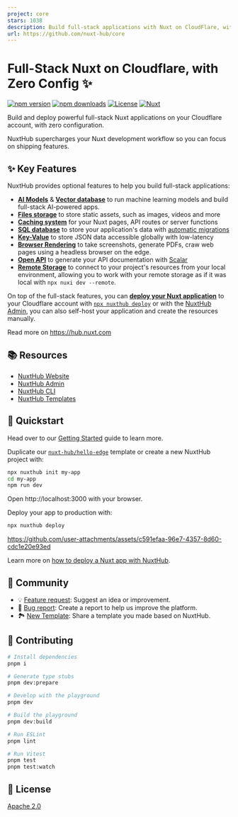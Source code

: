 ```yaml
---
project: core
stars: 1038
description: Build full-stack applications with Nuxt on CloudFlare, with zero configuration.
url: https://github.com/nuxt-hub/core
---
```


# Full-Stack Nuxt on Cloudflare, with Zero Config ✨

[![npm version][npm-version-src]][npm-version-href]
[![npm downloads][npm-downloads-src]][npm-downloads-href]
[![License][license-src]][license-href]
[![Nuxt][nuxt-src]][nuxt-href]

Build and deploy powerful full-stack Nuxt applications on your Cloudflare account, with zero configuration.

NuxtHub supercharges your Nuxt development workflow so you can focus on shipping features.

## ✨ Key Features

NuxtHub provides optional features to help you build full-stack applications:
- [**AI Models**](https://hub.nuxt.com/docs/features/ai) & [**Vector database**](https://hub.nuxt.com/docs/features/vectorize) to run machine learning models and build full-stack AI-powered apps.
- [**Files storage**](https://hub.nuxt.com/docs/features/blob) to store static assets, such as images, videos and more
- [**Caching system**](https://hub.nuxt.com/docs/features/cache) for your Nuxt pages, API routes or server functions
- [**SQL database**](https://hub.nuxt.com/docs/features/database) to store your application's data with [automatic migrations](https://hub.nuxt.com/docs/features/database#database-migrations)
- [**Key-Value**](https://hub.nuxt.com/docs/features/kv) to store JSON data accessible globally with low-latency
- [**Browser Rendering**](https://hub.nuxt.com/docs/features/browser) to take screenshots, generate PDFs, craw web pages using a headless browser on the edge.
- [**Open API**](https://hub.nuxt.com/docs/features/open-api) to generate your API documentation with [Scalar](https://scalar.com)
- [**Remote Storage**](https://hub.nuxt.com/docs/getting-started/remote-storage) to connect to your project's resources from your local environment, allowing you to work with your remote storage as if it was local with `npx nuxi dev --remote`.

On top of the full-stack features, you can [**deploy your Nuxt application**](https://hub.nuxt.com/docs/getting-started/deploy) to your Cloudflare account with [`npx nuxthub deploy`](https://github.com/nuxt-hub/cli) or with the [NuxtHub Admin](https://admin.hub.nuxt.com), you can also self-host your application and create the resources manually.

Read more on https://hub.nuxt.com

## 📚 Resources

- [NuxtHub Website](https://hub.nuxt.com)
- [NuxtHub Admin](https://admin.hub.nuxt.com)
- [NuxtHub CLI](https://github.com/nuxt-hub/cli)
- [NuxtHub Templates](https://hub.nuxt.com/templates)

## 🚀 Quickstart

Head over to our [Getting Started](https://hub.nuxt.com/docs/getting-started/installation) guide to learn more.

Duplicate our [`nuxt-hub/hello-edge`](https://github.com/nuxt-hub/hello-edge) template or create a new NuxtHub project with:

```bash
npx nuxthub init my-app
cd my-app
npm run dev
```

Open http://localhost:3000 with your browser.

Deploy your app to production with:

```bash
npx nuxthub deploy
```

https://github.com/user-attachments/assets/c591efaa-96e7-4357-8d60-cdc1e20e93ed

Learn more on [how to deploy a Nuxt app with NuxtHub](https://hub.nuxt.com/docs/getting-started/deploy).

## 🤝 Community

- 💡 [Feature request](https://github.com/nuxt-hub/core/issues/new?assignees=&labels=enhancement&projects=&template=%F0%9F%92%A1-feature-request.md&title=): Suggest an idea or improvement.
- 🐞 [Bug report](https://github.com/nuxt-hub/core/issues/new?assignees=&labels=bug&projects=&template=%F0%9F%90%9E-bug-report.md&title=): Create a report to help us improve the platform.
- 🏞️ [New Template](https://github.com/nuxt-hub/core/issues/new?assignees=&labels=template&projects=&template=%F0%9F%8F%9E%EF%B8%8F-new-template.md&title=): Share a template you made based on NuxtHub.


## 💚 Contributing

```bash
# Install dependencies
pnpm i

# Generate type stubs
pnpm dev:prepare

# Develop with the playground
pnpm dev

# Build the playground
pnpm dev:build

# Run ESLint
pnpm lint

# Run Vitest
pnpm test
pnpm test:watch
```

## 📄 License

[Apache 2.0](./LICENSE)

<!-- Badges -->
[npm-version-src]: https://img.shields.io/npm/v/@nuxthub/core/latest.svg?style=flat&colorA=020420&colorB=00DC82
[npm-version-href]: https://npmjs.com/package/@nuxthub/core

[npm-downloads-src]: https://img.shields.io/npm/dm/@nuxthub/core.svg?style=flat&colorA=020420&colorB=00DC82
[npm-downloads-href]: https://npm.chart.dev/@nuxthub/core

[license-src]: https://img.shields.io/npm/l/@nuxthub/core.svg?style=flat&colorA=020420&colorB=00DC82
[license-href]: https://npmjs.com/package/@nuxthub/core

[nuxt-src]: https://img.shields.io/badge/Nuxt-020420?logo=nuxt.js
[nuxt-href]: https://nuxt.com

